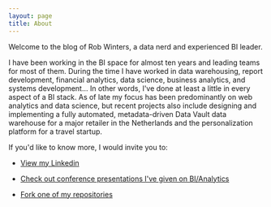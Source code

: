 ```yaml
---
layout: page
title: About
---
```


<p class="message">
  Welcome to the blog of Rob Winters, a data nerd and experienced BI leader.
</p>

I have been working in the BI space for almost ten years and leading teams for most of them. During the time I have worked in data warehousing, report development, financial analytics, data science, business analytics, and systems development... In other words, I've done at least a little in every aspect of a BI stack. As of late my focus has been predominantly on web analytics and data science, but recent projects also include designing and implementing a fully automated, metadata-driven Data Vault data warehouse for a major retailer in the Netherlands and the personalization platform for a travel startup.

If you'd like to know more, I would invite you to:

* [View my Linkedin](http://nl.linkedin.com/in/wintersrd)

* [Check out conference presentations I've given on BI/Analytics](http://www.slideshare.net/RobWinters1)

* [Fork one of my repositories](https://github.com/wintersrd)
